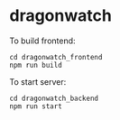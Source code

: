 # dragonwatch

To build frontend:
```
cd dragonwatch_frontend
npm run build
```

To start server:
```
cd dragonwatch_backend
npm run start
```

